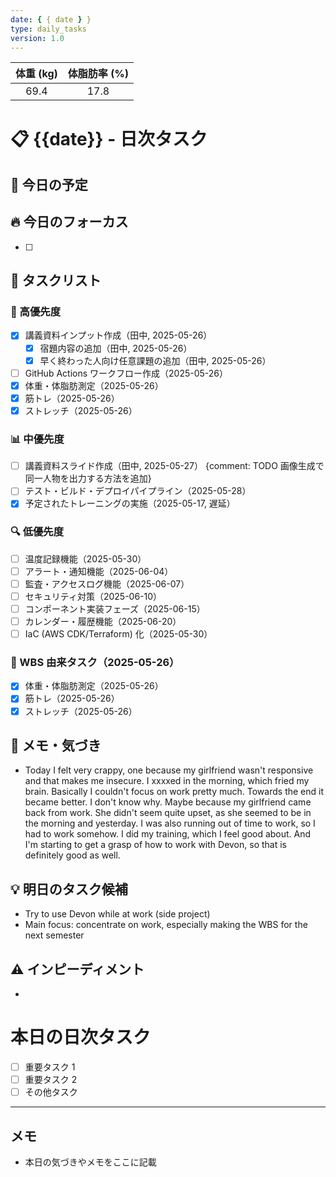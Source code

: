 ```yaml
---
date: { { date } }
type: daily_tasks
version: 1.0
---
```


| 体重 (kg) | 体脂肪率 (%) |
| :-------: | :----------: |
|   69.4    |     17.8     |

# 📋 {{date}} - 日次タスク

## 📅 今日の予定

## 🔥 今日のフォーカス

-   [ ]

## 📝 タスクリスト

### 🚀 高優先度

-   [x] 講義資料インプット作成（田中, 2025-05-26）
    -   [x] 宿題内容の追加（田中, 2025-05-26）
    -   [x] 早く終わった人向け任意課題の追加（田中, 2025-05-26）
-   [ ] GitHub Actions ワークフロー作成（2025-05-26）
-   [x] 体重・体脂肪測定（2025-05-26）
-   [x] 筋トレ（2025-05-26）
-   [x] ストレッチ（2025-05-26）

### 📊 中優先度

-   [ ] 講義資料スライド作成（田中, 2025-05-27） {comment: TODO 画像生成で同一人物を出力する方法を追加}
-   [ ] テスト・ビルド・デプロイパイプライン（2025-05-28）
-   [x] 予定されたトレーニングの実施（2025-05-17, 遅延）

### 🔍 低優先度

-   [ ] 温度記録機能（2025-05-30）
-   [ ] アラート・通知機能（2025-06-04）
-   [ ] 監査・アクセスログ機能（2025-06-07）
-   [ ] セキュリティ対策（2025-06-10）
-   [ ] コンポーネント実装フェーズ（2025-06-15）
-   [ ] カレンダー・履歴機能（2025-06-20）
-   [ ] IaC (AWS CDK/Terraform) 化（2025-05-30）

### 🚀 WBS 由来タスク（2025-05-26）

-   [x] 体重・体脂肪測定（2025-05-26）
-   [x] 筋トレ（2025-05-26）
-   [x] ストレッチ（2025-05-26）

## 📓 メモ・気づき

-   Today I felt very crappy, one because my girlfriend wasn't responsive and that makes me insecure. I xxxxed in the morning, which fried my brain. Basically I couldn't focus on work pretty much. Towards the end it became better. I don't know why. Maybe because my girlfriend came back from work. She didn't seem quite upset, as she seemed to be in the morning and yesterday. I was also running out of time to work, so I had to work somehow. I did my training, which I feel good about. And I'm starting to get a grasp of how to work with Devon, so that is definitely good as well.

## 💡 明日のタスク候補

-   Try to use Devon while at work (side project)
-   Main focus: concentrate on work, especially making the WBS for the next semester

## ⚠️ インピーディメント

-

# 本日の日次タスク

-   [ ] 重要タスク 1
-   [ ] 重要タスク 2
-   [ ] その他タスク

---

## メモ

-   本日の気づきやメモをここに記載
